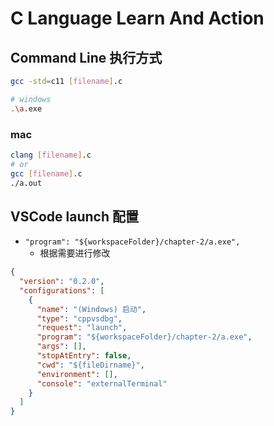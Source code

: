 # C Language Learn And Action

## Command Line 执行方式

```sh
gcc -std=c11 [filename].c

# windows
.\a.exe
```

### mac
```sh
clang [filename].c
# or
gcc [filename].c
./a.out 
```

## VSCode launch 配置
- `"program": "${workspaceFolder}/chapter-2/a.exe",`
  - 根据需要进行修改

```json
{
  "version": "0.2.0",
  "configurations": [
    {
      "name": "(Windows) 启动",
      "type": "cppvsdbg",
      "request": "launch",
      "program": "${workspaceFolder}/chapter-2/a.exe",
      "args": [],
      "stopAtEntry": false,
      "cwd": "${fileDirname}",
      "environment": [],
      "console": "externalTerminal"
    }
  ]
}

```
